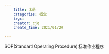 ```yaml
---
    title: 术语
    categories: 概念
    tags:
    creator: cjq
    create_time: 2021/01/20

---
```




SOP(Standard Operating Procedure) 标准作业程序

